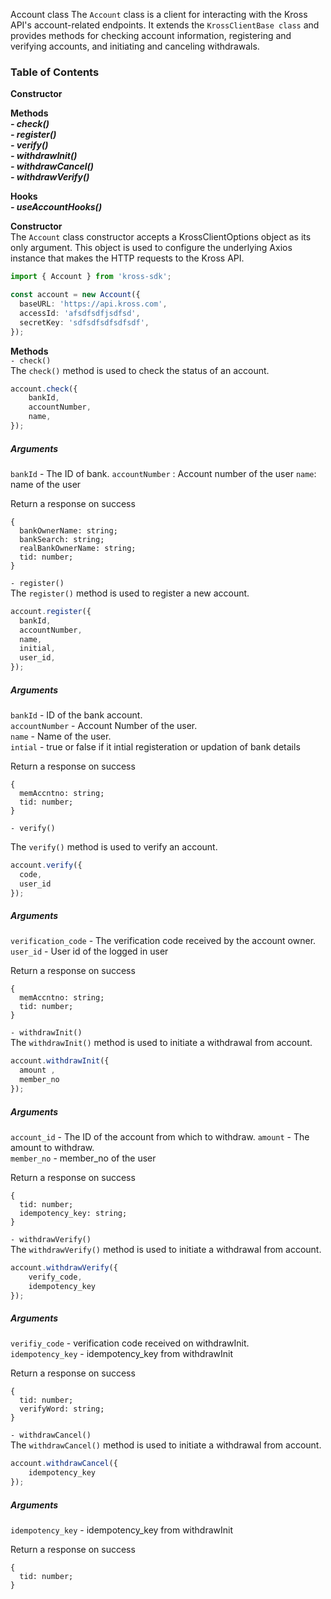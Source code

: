 Account class
The `Account` class is a client for interacting with the Kross API's account-related endpoints. It extends the `KrossClientBase class` and provides methods for checking account information, registering and verifying accounts, and initiating and canceling withdrawals.

### Table of Contents

**Constructor** <br/>

**Methods** <br/>
***- check()*** <br/>
***- register()*** <br/>
***- verify()*** <br/>
***- withdrawInit()*** <br/>
***- withdrawCancel()*** <br/>
***- withdrawVerify()*** <br/>

**Hooks** <br/>
***- useAccountHooks()***

**Constructor** <br/>
The `Account` class constructor accepts a KrossClientOptions object as its only argument. This object is used to configure the underlying Axios instance that makes the HTTP requests to the Kross API.

```ts
import { Account } from 'kross-sdk';

const account = new Account({
  baseURL: 'https://api.kross.com',
  accessId: 'afsdfsdfjsdfsd',
  secretKey: 'sdfsdfsdfsdfsdf',
});
```

**Methods** <br/>
`- check()` <br/>
The `check()` method is used to check the status of an account.

```ts
account.check({
    bankId,
    accountNumber,
    name,
});
```
##### Arguments <br/>
`bankId` - The ID of bank.
`accountNumber` : Account number of the user
`name`: name of the user

Return a response on success
```
{
  bankOwnerName: string;
  bankSearch: string;
  realBankOwnerName: string;
  tid: number;
}
```

`- register()` <br/>
The `register()` method is used to register a new account.

```ts
account.register({
  bankId,
  accountNumber,
  name,
  initial,
  user_id,
});
```

##### Arguments

`bankId` - ID of the bank account. <br/>
`accountNumber` - Account Number of the user. <br />
`name` - Name of the user. <br/>
`intial` - true or false if it intial registeration or updation of bank details <br/>

Return a response on success
```
{
  memAccntno: string;
  tid: number;
}
``` 


`- verify()`

The `verify()` method is used to verify an account.

```ts
account.verify({
  code,
  user_id
});
```

##### Arguments

`verification_code` - The verification code received by the account owner. <br />
`user_id` - User id of the logged in user <br/>

Return a response on success
```
{
  memAccntno: string;
  tid: number;
}
```

`- withdrawInit()` <br />
The `withdrawInit()` method is used to initiate a withdrawal from account.

```js
account.withdrawInit({
  amount ,
  member_no
});
```
##### Arguments 

`account_id` - The ID of the account from which to withdraw.
`amount` - The amount to withdraw. <br/>
`member_no` - member_no of the user <br />

Return a response on success
```
{
  tid: number;
  idempotency_key: string;
}
```

`- withdrawVerify()` <br />
The `withdrawVerify()` method is used to initiate a withdrawal from account.

```js
account.withdrawVerify({
    verify_code,
    idempotency_key
});
```
##### Arguments 

`verifiy_code` - verification code received on withdrawInit. <br/>
`idempotency_key` - idempotency_key from withdrawInit <br/>

Return a response on success
```
{
  tid: number;
  verifyWord: string;
}
```

`- withdrawCancel()` <br />
The `withdrawCancel()` method is used to initiate a withdrawal from account.

```js
account.withdrawCancel({
    idempotency_key
});
```
##### Arguments 
`idempotency_key` - idempotency_key from withdrawInit <br/>

Return a response on success
```
{
  tid: number;
}
```
